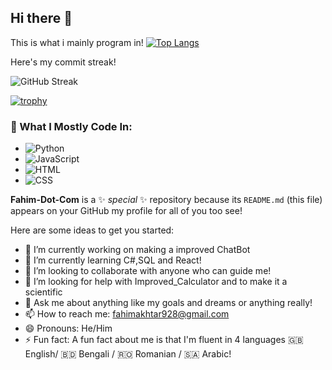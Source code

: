 ## Hi there 👋
This is what i mainly program in!
[![Top Langs](https://github-readme-stats.vercel.app/api/top-langs/?username=Fahim-Dot-Com&layout=pie)](https://github.com/anuraghazra/github-readme-stats)

Here's my commit streak! 

![GitHub Streak](https://github-readme-streak-stats.herokuapp.com/?user=Fahim-Dot-Com&theme=dark)


[![trophy](https://github-profile-trophy.vercel.app/?username=Fahim-Dot-Com&theme=gruvbox)](https://github.com/ryo-ma/github-profile-trophy)

### 🧠 What I Mostly Code In:
- ![Python](https://img.shields.io/badge/Python-63%25-blue)
- ![JavaScript](https://img.shields.io/badge/JavaScript-16%25-yellow)
- ![HTML](https://img.shields.io/badge/HTML-12%25-orange)
- ![CSS](https://img.shields.io/badge/CSS-7%25-purple)


**Fahim-Dot-Com** is a ✨ _special_ ✨ repository because its `README.md` (this file) appears on your GitHub my profile for all of you too see!

Here are some ideas to get you started:

- 🔭 I’m currently working on making a improved ChatBot
- 🌱 I’m currently learning C#,SQL and React!
- 👯 I’m looking to collaborate with anyone who can guide me!
- 🤔 I’m looking for help with Improved_Calculator and to make it a scientific 
- 💬 Ask me about anything like my goals and dreams or anything really!
- 📫 How to reach me: fahimakhtar928@gmail.com 
- 😄 Pronouns: He/Him
- ⚡ Fun fact: A fun fact about me is that I'm fluent in 4 languages 🇬🇧 English/ 🇧🇩 Bengali / 🇷🇴 Romanian / 🇸🇦 Arabic!
